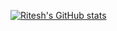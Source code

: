 
[![Ritesh's GitHub stats](https://github-readme-stats.vercel.app/api?username=rdhakal098)](https://github.com/anuraghazra/github-readme-stats)
